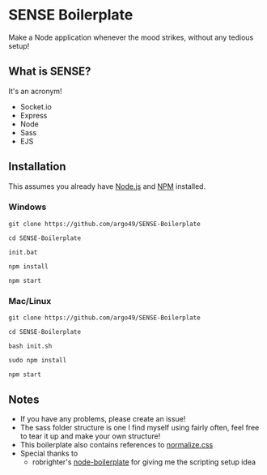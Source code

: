 
# SENSE Boilerplate

Make a Node application whenever the mood strikes, without any tedious setup!

## What is SENSE?

It's an acronym!

- Socket.io
- Express
- Node
- Sass
- EJS

## Installation

This assumes you already have [Node.js](http://nodejs.org/) and [NPM](https://www.npmjs.org/) installed.

### Windows

`git clone https://github.com/argo49/SENSE-Boilerplate`

`cd SENSE-Boilerplate`

`init.bat`

`npm install`

`npm start`

### Mac/Linux

`git clone https://github.com/argo49/SENSE-Boilerplate`

`cd SENSE-Boilerplate`

`bash init.sh`

`sudo npm install`

`npm start`

## Notes

- If you have any problems, please create an issue!
- The sass folder structure is one I find myself using fairly often, feel free to tear it up and make your own structure!
- This boilerplate also contains references to [normalize.css](https://necolas.github.io/normalize.css/)
- Special thanks to
  - robrighter's [node-boilerplate](https://github.com/robrighter/node-boilerplate/blob/master/initproject.sh) for giving me the scripting setup idea
